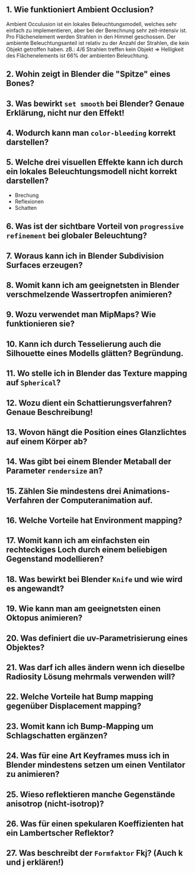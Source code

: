 ## 1. Wie funktioniert Ambient Occlusion?

Ambient Occulusion ist ein lokales Beleuchtungsmodell, welches sehr einfach zu implementieren, aber bei der Berechnung sehr zeit-intensiv ist. Pro Flächenelement werden Strahlen in den Himmel geschossen. Der ambiente Beleuchtungsanteil ist relativ zu der Anzahl der Strahlen, die kein Objekt getroffen haben. zB.: 4/6 Strahlen treffen kein Objekt => Helligkeit des Flächenelements ist 66% der ambienten Beleuchtung.

## 2. Wohin zeigt in Blender die "Spitze" eines Bones?

## 3. Was bewirkt ``set smooth`` bei Blender? Genaue Erklärung, nicht nur den Effekt!

## 4. Wodurch kann man ``color-bleeding`` korrekt darstellen?

## 5. Welche drei visuellen Effekte kann ich durch ein lokales Beleuchtungsmodell nicht korrekt darstellen?

- Brechung
- Reflexionen
- Schatten

## 6. Was ist der sichtbare Vorteil von ``progressive refinement`` bei globaler Beleuchtung?

## 7. Woraus kann ich in Blender Subdivision Surfaces erzeugen?

## 8. Womit kann ich am geeignetsten in Blender verschmelzende Wassertropfen animieren?

## 9. Wozu verwendet man MipMaps? Wie funktionieren sie?

## 10. Kann ich durch Tesselierung auch die Silhouette eines Modells glätten? Begründung.

## 11. Wo stelle ich in Blender das Texture mapping auf ``Spherical``?

## 12. Wozu dient ein Schattierungsverfahren? Genaue Beschreibung!

## 13. Wovon hängt die Position eines Glanzlichtes auf einem Körper ab?

## 14. Was gibt bei einem Blender Metaball der Parameter ``rendersize`` an?

## 15. Zählen Sie mindestens drei Animations-Verfahren der Computeranimation auf.

## 16. Welche Vorteile hat Environment mapping?

## 17. Womit kann ich am einfachsten ein rechteckiges Loch durch einem beliebigen Gegenstand modellieren?

## 18. Was bewirkt bei Blender ``Knife`` und wie wird es angewandt?

## 19. Wie kann man am geeignetsten einen Oktopus animieren?

## 20. Was definiert die uv-Parametrisierung eines Objektes?

## 21. Was darf ich alles ändern wenn ich dieselbe Radiosity Lösung mehrmals verwenden will?

## 22. Welche Vorteile hat Bump mapping gegenüber Displacement mapping?

## 23. Womit kann ich Bump-Mapping um Schlagschatten ergänzen?

## 24. Was für eine Art Keyframes muss ich in Blender **mindestens** setzen um einen Ventilator zu animieren?

## 25. Wieso reflektieren manche Gegenstände anisotrop (nicht-isotrop)?

## 26. Was für einen spekularen Koeffizienten hat ein Lambertscher Reflektor?

## 27. Was beschreibt der ``Formfaktor`` Fkj? (Auch k und j erklären!)

